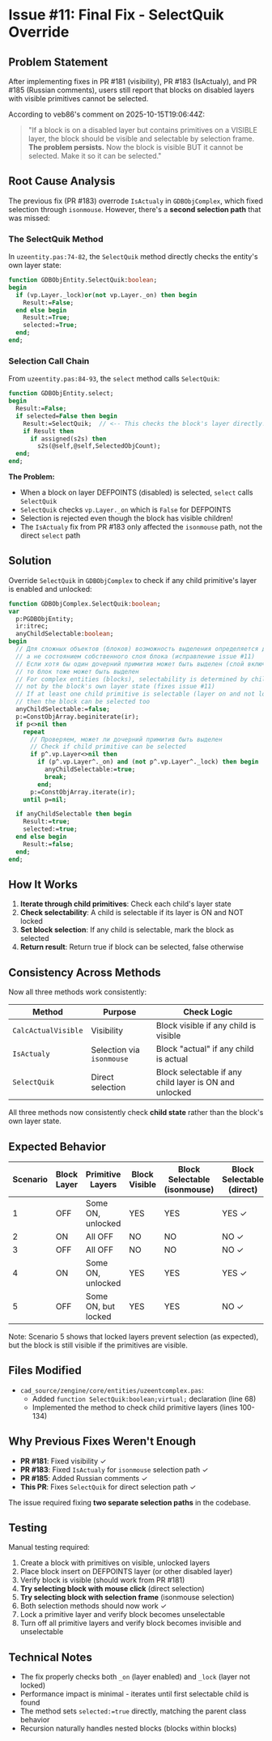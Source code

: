# Issue #11: Final Fix - SelectQuik Override

## Problem Statement

After implementing fixes in PR #181 (visibility), PR #183 (IsActualy), and PR #185 (Russian comments), users still report that blocks on disabled layers with visible primitives cannot be selected.

According to veb86's comment on 2025-10-15T19:06:44Z:
> "If a block is on a disabled layer but contains primitives on a VISIBLE layer, the block should be visible and selectable by selection frame. **The problem persists.** Now the block is visible BUT it cannot be selected. Make it so it can be selected."

## Root Cause Analysis

The previous fix (PR #183) overrode `IsActualy` in `GDBObjComplex`, which fixed selection through `isonmouse`. However, there's a **second selection path** that was missed:

### The SelectQuik Method

In `uzeentity.pas:74-82`, the `SelectQuik` method directly checks the entity's own layer state:

```pascal
function GDBObjEntity.SelectQuik:boolean;
begin
  if (vp.Layer._lock)or(not vp.Layer._on) then begin
    Result:=False;
  end else begin
    Result:=True;
    selected:=True;
  end;
end;
```

### Selection Call Chain

From `uzeentity.pas:84-93`, the `select` method calls `SelectQuik`:

```pascal
function GDBObjEntity.select;
begin
  Result:=False;
  if selected=False then begin
    Result:=SelectQuik;  // <-- This checks the block's layer directly!
    if Result then
      if assigned(s2s) then
        s2s(@self,@self,SelectedObjCount);
  end;
end;
```

**The Problem:**
- When a block on layer DEFPOINTS (disabled) is selected, `select` calls `SelectQuik`
- `SelectQuik` checks `vp.Layer._on` which is `False` for DEFPOINTS
- Selection is rejected even though the block has visible children!
- The `IsActualy` fix from PR #183 only affected the `isonmouse` path, not the direct `select` path

## Solution

Override `SelectQuik` in `GDBObjComplex` to check if any child primitive's layer is enabled and unlocked:

```pascal
function GDBObjComplex.SelectQuik:boolean;
var
  p:PGDBObjEntity;
  ir:itrec;
  anyChildSelectable:boolean;
begin
  // Для сложных объектов (блоков) возможность выделения определяется дочерними примитивами,
  // а не состоянием собственного слоя блока (исправление issue #11)
  // Если хотя бы один дочерний примитив может быть выделен (слой включен и не заблокирован),
  // то блок тоже может быть выделен
  // For complex entities (blocks), selectability is determined by child primitives,
  // not by the block's own layer state (fixes issue #11)
  // If at least one child primitive is selectable (layer on and not locked),
  // then the block can be selected too
  anyChildSelectable:=false;
  p:=ConstObjArray.beginiterate(ir);
  if p<>nil then
    repeat
      // Проверяем, может ли дочерний примитив быть выделен
      // Check if child primitive can be selected
      if p^.vp.Layer<>nil then
        if (p^.vp.Layer^._on) and (not p^.vp.Layer^._lock) then begin
          anyChildSelectable:=true;
          break;
        end;
      p:=ConstObjArray.iterate(ir);
    until p=nil;

  if anyChildSelectable then begin
    Result:=true;
    selected:=true;
  end else begin
    Result:=false;
  end;
end;
```

## How It Works

1. **Iterate through child primitives**: Check each child's layer state
2. **Check selectability**: A child is selectable if its layer is ON and NOT locked
3. **Set block selection**: If any child is selectable, mark the block as selected
4. **Return result**: Return true if block can be selected, false otherwise

## Consistency Across Methods

Now all three methods work consistently:

| Method | Purpose | Check Logic |
|--------|---------|-------------|
| `CalcActualVisible` | Visibility | Block visible if any child is visible |
| `IsActualy` | Selection via `isonmouse` | Block "actual" if any child is actual |
| `SelectQuik` | Direct selection | Block selectable if any child layer is ON and unlocked |

All three methods now consistently check **child state** rather than the block's own layer state.

## Expected Behavior

| Scenario | Block Layer | Primitive Layers | Block Visible | Block Selectable (isonmouse) | Block Selectable (direct) |
|----------|-------------|------------------|---------------|------------------------------|---------------------------|
| 1 | OFF | Some ON, unlocked | YES | YES | YES ✓ |
| 2 | ON | All OFF | NO | NO | NO ✓ |
| 3 | OFF | All OFF | NO | NO | NO ✓ |
| 4 | ON | Some ON, unlocked | YES | YES | YES ✓ |
| 5 | OFF | Some ON, but locked | YES | YES | NO ✓ |

Note: Scenario 5 shows that locked layers prevent selection (as expected), but the block is still visible if the primitives are visible.

## Files Modified

- `cad_source/zengine/core/entities/uzeentcomplex.pas`:
  - Added `function SelectQuik:boolean;virtual;` declaration (line 68)
  - Implemented the method to check child primitive layers (lines 100-134)

## Why Previous Fixes Weren't Enough

- **PR #181**: Fixed visibility ✓
- **PR #183**: Fixed `IsActualy` for `isonmouse` selection path ✓
- **PR #185**: Added Russian comments ✓
- **This PR**: Fixes `SelectQuik` for direct selection path ✓

The issue required fixing **two separate selection paths** in the codebase.

## Testing

Manual testing required:
1. Create a block with primitives on visible, unlocked layers
2. Place block insert on DEFPOINTS layer (or other disabled layer)
3. Verify block is visible (should work from PR #181)
4. **Try selecting block with mouse click** (direct selection)
5. **Try selecting block with selection frame** (isonmouse selection)
6. Both selection methods should now work ✓
7. Lock a primitive layer and verify block becomes unselectable
8. Turn off all primitive layers and verify block becomes invisible and unselectable

## Technical Notes

- The fix properly checks both `_on` (layer enabled) and `_lock` (layer not locked)
- Performance impact is minimal - iterates until first selectable child is found
- The method sets `selected:=true` directly, matching the parent class behavior
- Recursion naturally handles nested blocks (blocks within blocks)
